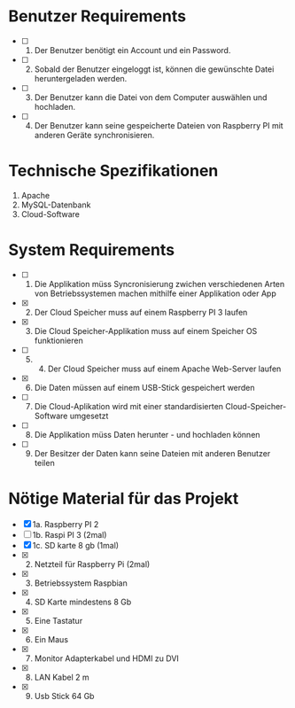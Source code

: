 # Benutzer Requirements 

- [ ]  1. Der Benutzer benötigt ein Account und ein Password.
- [ ]  2. Sobald der Benutzer eingeloggt ist, können die gewünschte Datei heruntergeladen werden.
- [ ]  3. Der Benutzer kann die Datei von dem Computer auswählen und hochladen.
- [ ]  4. Der Benutzer kann seine gespeicherte Dateien von Raspberry PI mit anderen Geräte synchronisieren.

# Technische Spezifikationen
1.  Apache 
2.  MySQL-Datenbank 
3.  Cloud-Software


# System Requirements	
- [ ]  1. Die Applikation müss Syncronisierung zwichen verschiedenen Arten von Betriebssystemen machen mithilfe einer Applikation oder App	
- [x]  2. Der Cloud Speicher muss auf einem Raspberry PI 3 laufen 	
- [x]  3. Die Cloud Speicher-Applikation muss auf einem Speicher OS funktionieren	
- [ ]  5. 4. Der Cloud Speicher muss auf einem Apache Web-Server laufen 	
- [x]  6. Die Daten müssen auf einem USB-Stick gespeichert werden 	
- [ ]  7. Die Cloud-Aplikation wird mit einer standardisierten Cloud-Speicher-Software umgesetzt	
- [ ]  8. Die Applikation müss Daten herunter - und hochladen können	
- [ ]  9. Der Besitzer der Daten kann seine Dateien mit anderen Benutzer teilen	


# Nötige Material für das Projekt

- [x]  1a.  Raspberry PI 2 
- [ ]  1b. Raspi PI 3 (2mal)
- [x]  1c. SD karte 8 gb (1mal)
- [x]  2. Netzteil für  Raspberry Pi (2mal)
- [x]  3. Betriebssystem Raspbian
- [x]  4. SD Karte mindestens 8 Gb 
- [x]  5. Eine Tastatur
- [x]  6. Ein Maus
- [x]  7. Monitor Adapterkabel und HDMI zu DVI
- [x]  8. LAN Kabel 2 m
- [x]  9. Usb Stick 64 Gb 

